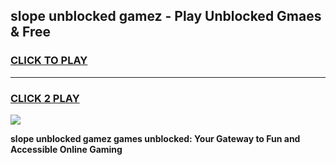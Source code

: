 
## slope unblocked gamez - Play Unblocked Gmaes & Free
<h3>
<a href="https://news.freeplayer.one?title=slope_unblocked_gamez&ref=16F">CLICK TO PLAY</a></h3>
<hr>

<h3>
<a href="https://news.freeplayer.one?title=slope_unblocked_gamez&ref=16F">CLICK 2 PLAY</a>
  
</h3>

<a href="https://news.freeplayer.one?title=slope_unblocked_gamez&ref=16F/"><img src="https://clearcache.store/games.png"></a>


**slope unblocked gamez games unblocked: Your Gateway to Fun and Accessible Online Gaming**
